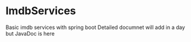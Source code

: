 # ImdbServices
Basic imdb services with spring boot
Detailed documnet will add in a day but JavaDoc is here
